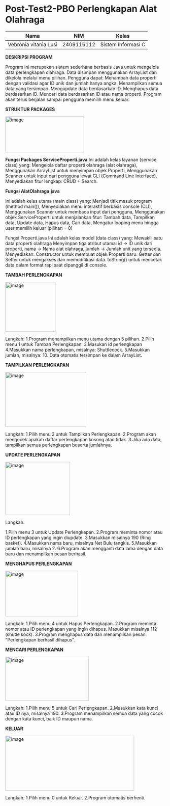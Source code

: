 # Post-Test2-PBO Perlengkapan Alat Olahraga
| Nama                      | NIM           | Kelas             |
|---------------------------|---------------|-------------------|
|  Vebronia vitania Lusi    | 2409116112    | Sistem Informasi C|

**DESKRIPSI PROGRAM**

Program ini merupakan sistem sederhana berbasis Java untuk mengelola data perlengkapan olahraga. Data disimpan menggunakan ArrayList dan dikelola melalui menu pilihan. Pengguna dapat:
Menambah data properti dengan validasi agar ID unik dan jumlah hanya angka.
Menampilkan semua data yang tersimpan.
Mengupdate data berdasarkan ID.
Menghapus data berdasarkan ID.
Mencari data berdasarkan ID atau nama properti.
Program akan terus berjalan sampai pengguna memilih menu keluar.

**STRUKTUR PACKAGES**

<img width="248" height="113" alt="image" src="https://github.com/user-attachments/assets/531042a2-9120-4618-8dde-1133cb9a26ce" />

**Fungsi Packages ServiceProperti.java**
Ini adalah kelas layanan (service class) yang:
Mengelola daftar properti olahraga (alat olahraga), Menggunakan ArrayList untuk menyimpan objek Properti, Menggunakan Scanner untuk input dari pengguna lewat CLI (Command Line Interface), Menyediakan fitur lengkap: CRUD + Search.

**Fungsi AlatOlahraga.java**

Ini adalah kelas utama (main class) yang: Menjadi titik masuk program (method main()), Menyediakan menu interaktif berbasis console (CLI), Menggunakan Scanner untuk membaca input dari pengguna, Menggunakan objek ServiceProperti untuk menjalankan fitur: Tambah data, Tampilkan data, Update data, Hapus data, Cari data, Mengatur looping menu hingga user memilih keluar (pilihan = 0)

Fungsi Properti.java
Ini adalah kelas model (data class) yang: Mewakili satu data properti olahraga 
Menyimpan tiga atribut utama: id → ID unik dari properti,
nama → Nama alat olahraga, jumlah → Jumlah unit yang tersedia.
Menyediakan:
Constructor untuk membuat objek Properti baru.
Getter dan Setter untuk mengakses dan memodifikasi data.
toString() untuk mencetak data dalam format rapi saat dipanggil di console.

**TAMBAH PERLENGKAPAN**

<img width="158" height="156" alt="image" src="https://github.com/user-attachments/assets/f8252f47-9d2e-4285-ba28-067bb0b76b3b" />

Langkah:
1.Program menampilkan menu utama dengan 5 pilihan.
2.Pilih menu 1 untuk Tambah Perlengkapan.
3.Masukan id perlengkapan
4.Masukkan nama perlengkapan, misalnya: Shuttlecock.
5.Masukkan jumlah, misalnya: 10.
Data otomatis tersimpan ke dalam ArrayList.

**TAMPILKAN PERLENGKAPAN**

<img width="255" height="172" alt="image" src="https://github.com/user-attachments/assets/a7a45a9a-1c0d-408a-a0b3-40e97f4440d0" />

Langkah:
1.Pilih menu 2 untuk Tampilkan Perlengkapan.
2.Program akan mengecek apakah daftar perlengkapan kosong atau tidak.
3.Jika ada data, tampilkan semua perlengkapan beserta jumlahnya.

**UPDATE PERLENGKAPAN**

<img width="204" height="167" alt="image" src="https://github.com/user-attachments/assets/1cfce6ba-adbb-4bab-8bfb-eac5272c91c1" />

Langkah:

1.Pilih menu 3 untuk Update Perlengkapan.
2.Program meminta nomor atau ID perlengkapan yang ingin diupdate.
3.Masukkan misalnya 190 (Ring basket).
4.Masukkan nama baru, misalnya Net Bulu tangkis.
5.Masukkan jumlah baru, misalnya 2.
6.Program akan mengganti data lama dengan data baru dan menampilkan pesan berhasil.

**MENGHAPUS PERLENGKAPAN**

<img width="229" height="143" alt="image" src="https://github.com/user-attachments/assets/cd222a06-af62-4ff5-b0e0-cffe138748f0" />

Langkah:
1.Pilih menu 4 untuk Hapus Perlengkapan.
2.Program meminta nomor atau ID perlengkapan yang ingin dihapus. Masukkan misalnya 112 (shutle kock).
3.Program menghapus data dan menampilkan pesan: "Perlengkapan berhasil dihapus".

**MENCARI PERLENGKAPAN**

<img width="263" height="138" alt="image" src="https://github.com/user-attachments/assets/e623dd73-8faf-40c6-985b-bf5f20b035b0" />

Langkah:
1.Pilih menu 5 untuk Cari Perlengkapan.
2.Masukkan kata kunci atau ID nya, misalnya 190.
3.Program menampilkan semua data yang cocok dengan kata kunci, baik ID maupun nama.

**KELUAR**

<img width="406" height="172" alt="image" src="https://github.com/user-attachments/assets/bb66623d-1ab4-4926-bc9f-672ddf41fff8" />

Langkah:
1.Pilih menu 0 untuk Keluar.
2.Program otomatis berhenti.






